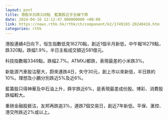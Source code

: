 ```yaml
---
layout: post
title: 港股半日跌320點　藍籌股近乎全線下跌
date: 2024-04-16 12:12:47.000000000 +08:00
link: https://news.rthk.hk/rthk/ch/component/k2/1749103-20240416.htm
categories: rthk
---
```


港股連續4日向下，恒生指數低見16270點，創近1個半月新低，中午報16279點，跌320點，跌幅1.9%，半日主板成交額近581億元。

科技指數報3349點，跌幅2.7%。ATMXJ都跌，表現最差的小米跌3%。

新能源汽車股沽壓大，蔚來連跌4日，失守30元，創上市以來新低，半日跌約10%。理想及小鵬分別跌近5%及近6%。

藍籌股只得神華及中石油上升，舜宇跌近6%，是表現最差成份股。博彩、消費股跌幅較大。

重磅金融股捱沽，友邦再跌逾3%，連跌7個交易日，創近7年新低。平保、滙控、港交所跌近2%或以上。
